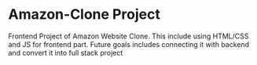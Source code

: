 # Amazon-Clone Project
Frontend Project of Amazon Website Clone.
This include using HTML/CSS and JS for frontend part. Future goals includes connecting it with backend and convert it into full stack project
 
